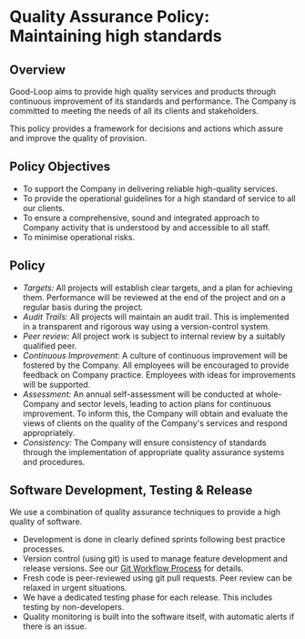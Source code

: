 # Quality Assurance Policy: Maintaining high standards

## Overview

Good-Loop aims to provide high quality services and products through continuous
improvement of its standards and performance. The Company is committed to meeting the needs of all
its clients and stakeholders.

This policy provides a framework for decisions and actions which assure and improve the
quality of provision.

## Policy Objectives

 - To support the Company in delivering reliable high-quality services.
 - To provide the operational guidelines for a high standard of service to all
our clients.
 - To ensure a comprehensive, sound and integrated approach to Company activity
that is understood by and accessible to all staff.
 - To minimise operational risks.

## Policy

 - <i>Targets:</i> All projects will establish clear targets, and a plan for achieving them. Performance will be reviewed at the end of the project and on a regular basis during the project.
 - <i>Audit Trails:</i> All projects will maintain an audit trail.
This is implemented in a transparent and rigorous way using a version-control system.
 - <i>Peer review:</i> All project work is subject to internal review by a suitably qualified peer.
 - <i>Continuous Improvement:</i> A culture of continuous improvement will be fostered by the Company. All employees will be encouraged to provide feedback on Company practice. Employees with ideas for improvements will be supported.
 - <i>Assessment:</i> An annual self-assessment will be conducted at whole-Company and sector levels, leading to action plans for continuous improvement. To inform this, the Company will obtain and evaluate the views of clients on the quality of the Company's services and respond appropriately.
 - <i>Consistency:</i> The Company will ensure consistency of standards through the implementation of appropriate quality assurance
systems and procedures.

## Software Development, Testing & Release

We use a combination of quality assurance techniques to provide a high quality of software.

 - Development is done in clearly defined sprints following best practice processes.
 - Version control (using git) is used to manage feature development and release versions. See our [Git Workflow Process](policy/git-policy.html) for details.
 - Fresh code is peer-reviewed using git pull requests. Peer review can be relaxed in urgent situations.
 - We have a dedicated testing phase for each release. This includes testing by non-developers. 
 - Quality monitoring is built into the software itself, with automatic alerts if there is an issue.
